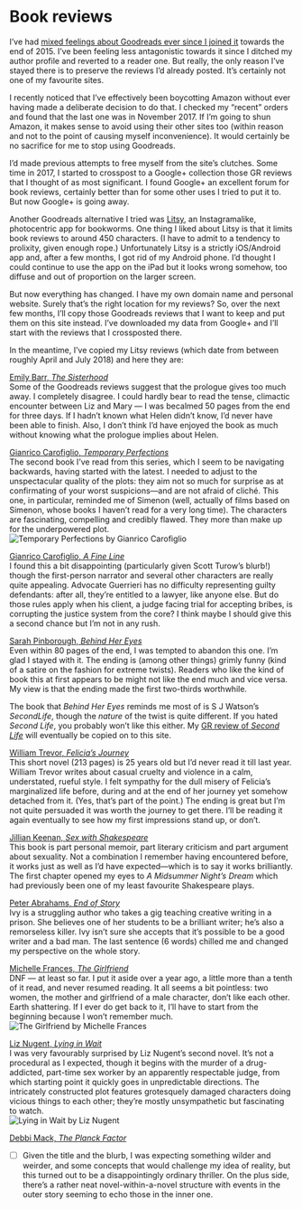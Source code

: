 # Book reviews

I’ve had [mixed feelings about Goodreads ever since I joined it](https://medium.com/p/133b776bd468) towards the end of 2015. I’ve been feeling less antagonistic towards it since I ditched my author profile and reverted to a reader one. But really, the only reason I’ve stayed there is to preserve the reviews I’d already posted. It’s certainly not one of my favourite sites.

I recently noticed that I’ve effectively been boycotting Amazon without ever having made a deliberate decision to do that. I checked my “recent” orders and found that the last one was in November 2017. If I’m going to shun Amazon, it makes sense to avoid using their other sites too (within reason and not to the point of causing myself inconvenience). It would certainly be no sacrifice for me to stop using Goodreads.

I’d made previous attempts to free myself from the site’s clutches. Some time in 2017, I started to crosspost to a Google+ collection those GR reviews that I thought of as most significant. I found Google+ an excellent forum for book reviews, certainly better than for some other uses I tried to put it to. But now Google+ is going away.

Another Goodreads alternative I tried was [Litsy](https://www.litsy.com), an Instagramalike, photocentric app for bookworms. One thing I liked about Litsy is that it limits book reviews to around 450 characters. (I have to admit to a tendency to prolixity, given enough rope.) Unfortunately Litsy is a strictly iOS/Android app and, after a few months, I got rid of my Android phone. I’d thought I could continue to use the app on the iPad but it looks wrong somehow, too diffuse and out of proportion on the larger screen.

But now everything has changed. I have my own domain name and personal website. Surely that’s the right location for my reviews? So, over the next few months, I’ll copy those Goodreads reviews that I want to keep and put them on this site instead. I’ve downloaded my data from Google+ and I’ll start with the reviews that I crossposted there.

In the meantime, I’ve copied my Litsy reviews (which date from between roughly April and July 2018) and here they are:

[Emily Barr, _The Sisterhood_](https://www.emilybarr.com/books/the-sisterhood/)   
Some of the Goodreads reviews suggest that the prologue gives too much away. I completely disagree. I could hardly bear to read the tense, climactic encounter between Liz and Mary — I was becalmed 50 pages from the end for three days. If I hadn’t known what Helen didn’t know, I’d never have been able to finish. Also, I don’t think I’d have enjoyed the book as much without knowing what the prologue implies about Helen.

[Gianrico Carofiglio, _Temporary Perfections_](https://www.bitterlemonpress.com/products/temporary-perfections)   
The second book I’ve read from this series, which I seem to be navigating backwards, having started with the latest. I needed to adjust to the unspectacular quality of the plots: they aim not so much for surprise as at confirmating of your worst suspicions—and are not afraid of cliché. This one, in particular, reminded me of Simenon (well, actually of films based on Simenon, whose books I haven’t read for a very long time). The characters are fascinating, compelling and credibly flawed. They more than make up for the underpowered plot.   
![Temporary Perfections by Gianrico Carofiglio](GianricoCarofiglio.JPG)

[Gianrico Carofiglio, _A Fine Line_](https://www.bitterlemonpress.com/products/a-fine-line)   
I found this a bit disappointing (particularly given Scott Turow’s blurb!) though the first-person narrator and several other characters are really quite appealing. Advocate Guerrieri has no difficulty representing guilty defendants: after all, they’re entitled to a lawyer, like anyone else. But do those rules apply when his client, a judge facing trial for accepting bribes, is corrupting the justice system from the core? I think maybe I should give this a second chance but I’m not in any rush.

[Sarah Pinborough, _Behind Her Eyes_](https://www.theguardian.com/books/2017/jan/24/behind-her-eyes-sarah-pinborough-review)   
Even within 80 pages of the end, I was tempted to abandon this one. I’m glad I stayed with it. The ending is (among other things) grimly funny (kind of a satire on the fashion for extreme twists). Readers who like the kind of book this at first appears to be might not like the end much and vice versa. My view is that the ending made the first two-thirds worthwhile.

The book that _Behind Her Eyes_ reminds me most of is S J Watson’s _SecondLife_, though the _nature_ of the twist is quite different. If you hated _Second Life_, you probably won’t like this either. My [GR review of _Second Life_](https://www.goodreads.com/review/show/1734504511) will eventually be copied on to this site.

[William Trevor, _Felicia’s Journey_](https://www.penguinrandomhouse.com/books/305010/felicias-journey-by-william-trevor/9780140253603/readers-guide/)   
This short novel (213 pages) is 25 years old but I’d never read it till last year. William Trevor writes about casual cruelty and violence in a calm, understated, rueful style. I felt sympathy for the dull misery of Felicia’s marginalized life before, during and at the end of her journey yet somehow detached from it. (Yes, that’s part of the point.) The ending is great but I’m not quite persuaded it was worth the journey to get there. I’ll be reading it again eventually to see how my first impressions stand up, or don’t.

[Jillian Keenan, _Sex with Shakespeare_](https://slate.com/human-interest/2016/04/how-shakespeare-helped-a-writer-understand-her-need-for-spanking.html)   
This book is part personal memoir, part literary criticism and part argument about sexuality. Not a combination I remember having encountered before, it works just as well as I’d have expected—which is to say it works brilliantly. The first chapter opened my eyes to _A Midsummer Night’s Dream_ which had previously been one of my least favourite Shakespeare plays.

[Peter Abrahams, _End of Story_](https://www.harpercollins.com/9780061130342/end-of-story/)   
Ivy is a struggling author who takes a gig teaching creative writing in a prison. She believes one of her students to be a brilliant writer; he’s also a remorseless killer. Ivy isn’t sure she accepts that it’s possible to be a good writer and a bad man. The last sentence (6 words) chilled me and changed my perspective on the whole story.

[Michelle Frances, _The Girlfriend_](https://www.panmacmillan.com/authors/michelle-frances/the-girlfriend/9781509821525)   
DNF — at least so far. I put it aside over a year ago, a little more than a tenth of it read, and never resumed reading. It all seems a bit pointless: two women, the mother and girlfriend of a male character, don’t like each other. Earth shattering. If I ever do get back to it, I’ll have to start from the beginning because I won’t remember much.   
![The Girlfriend by Michelle Frances](MichelleFrances.JPG)

[Liz Nugent, _Lying in Wait_](http://www.liznugent.ie/lying-in-wait-page/)   
I was very favourably surprised by Liz Nugent’s second novel. It’s not a procedural as I expected, though it begins with the murder of a drug-addicted, part-time sex worker by an apparently respectable judge, from which starting point it quickly goes in unpredictable directions. The intricately constructed plot features grotesquely damaged characters doing vicious things to each other; they’re mostly unsympathetic but fascinating to watch.   
![Lying in Wait by Liz Nugent](LizNugent.JPG)

[Debbi Mack, _The Planck Factor_](http://www.debbimack.com/project/the-planck-factor/)   
- [ ] Given the title and the blurb, I was expecting something wilder and weirder, and some concepts that would challenge my idea of reality, but this turned out to be a disappointingly ordinary thriller. On the plus side, there’s a rather neat novel-within-a-novel structure with events in the outer story seeming to echo those in the inner one.